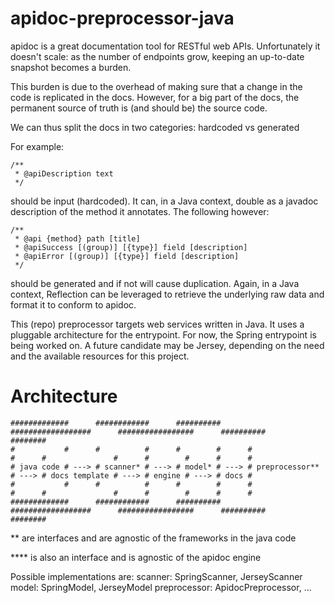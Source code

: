 # apidoc-preprocessor-java

apidoc is a great documentation tool for RESTful web APIs. Unfortunately it doesn't scale: as the number of endpoints grow, keeping an up-to-date snapshot becomes a burden.

This burden is due to the overhead of making sure that a change in the code is replicated in the docs. However, for a big part of the docs, the permanent source of truth is (and should be) the source code.

We can thus split the docs in two categories: hardcoded vs generated

For example:

	/**
	 * @apiDescription text
	 */

should be input (hardcoded). It can, in a Java context, double as a javadoc description of the method it annotates. The following however:

	/**
	 * @api {method} path [title]
	 * @apiSuccess [(group)] [{type}] field [description]
	 * @apiError [(group)] [{type}] field [description]
	 */

should be generated and if not will cause duplication. Again, in a Java context, Reflection can be leveraged to retrieve the underlying raw data and format it to conform to apidoc.

This (repo) preprocessor targets web services written in Java. It uses a pluggable architecture for the entrypoint. For now, the Spring entrypoint is being worked on. A future candidate may be Jersey, depending on the need and the available resources for this project.

# Architecture

    #############      ############      ##########      ##################      #################      ##########      ########
    #           #      #          #      #        #      #                #      #               #      #        #      #      #
    # java code # ---> # scanner* # ---> # model* # ---> # preprocessor** # ---> # docs template # ---> # engine # ---> # docs #
    #           #      #          #      #        #      #                #      #               #      #        #      #      #
    #############      ############      ##########      ##################      #################      ##########      ########

** are interfaces and are agnostic of the frameworks in the java code

**** is also an interface and is agnostic of the apidoc engine

Possible implementations are:
scanner: SpringScanner, JerseyScanner
model: SpringModel, JerseyModel
preprocessor: ApidocPreprocessor, ...
